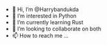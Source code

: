 - 👋 Hi, I’m @Harrybandukda
- 👀 I’m interested in Python
- 🌱 I’m currently learning Rust
- 💞️ I’m looking to collaborate on both
- 📫 How to reach me ...

<!---
Harrybandukda/Harrybandukda is a ✨ special ✨ repository because its `README.md` (this file) appears on your GitHub profile.
You can click the Preview link to take a look at your changes.
--->

